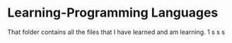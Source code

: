 # Learning-Programming Languages
That folder contains all the files that I have learned and am learning.
1
s
s
s
